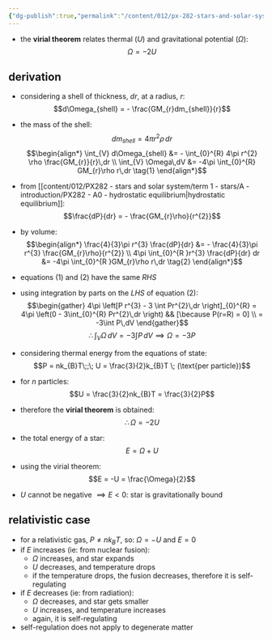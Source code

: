 ```yaml
---
{"dg-publish":true,"permalink":"/content/012/px-282-stars-and-solar-system/term-1-stars/d-stellar-structure-and-interiors/px-282-d4-virial-theorem-energy-in-stars/","noteIcon":"1","created":"2024-11-25T10:50:32.000+00:00","updated":"2025-01-10T11:41:40.914+00:00"}
---
```


- the **virial theorem** relates thermal $(U)$ and gravitational potential $(\Omega):$ 
$$\Omega = -2U$$

## derivation
- considering a shell of thickness, $dr$, at a radius, $r:$ 
$$d\Omega_{shell} = - \frac{GM_{r}dm_{shell}}{r}$$
- the mass of the shell: 
$$dm_{shell} = 4 \pi r^{2} \rho \,dr $$
$$\begin{align*}
	\int_{V} d\Omega_{shell} &= - \int_{0}^{R} 4\pi r^{2} \rho \frac{GM_{r}}{r}\,dr \\
	\int_{V} \Omega\,dV &= -4\pi \int_{0}^{R} GM_{r}\rho r\,dr \tag{1}
\end{align*}$$

- from [[content/012/PX282 - stars and solar system/term 1 - stars/A - introduction/PX282 - A0 - hydrostatic equilibrium\|hydrostatic equilibrium]]: 
$$\frac{dP}{dr} = - \frac{GM_{r}\rho}{r^{2}}$$
- by volume: 
$$\begin{align*}
	\frac{4}{3}\pi r^{3} \frac{dP}{dr} &= - \frac{4}{3}\pi r^{3} \frac{GM_{r}\rho}{r^{2}} \\
	4\pi \int_{0}^{R }r^{3} \frac{dP}{dr} dr  &= -4\pi \int_{0}^{R }GM_{r}\rho r\,dr \tag{2}
\end{align*}$$

- equations $(1)$ and $(2)$ have the same $RHS$
- using integration by parts on the $LHS$ of equation $(2):$ 
$$\begin{gather}
	4\pi \left[P r^{3} - 3 \int Pr^{2}\,dr \right]_{0}^{R} 
	= 4\pi \left(0 - 3\int_{0}^{R} Pr^{2}\,dr \right) && [\because P(r=R) = 0] \\
	= -3\int P\,dV
\end{gather}$$
$$\therefore \int_{V}\Omega\,dV = - 3\int P\,dV \implies \Omega = -3P$$
- considering thermal energy from the equations of state: 
$$P = nk_{B}T\;;\; U  = \frac{3}{2}k_{B}T \; (\text{per particle})$$
- for $n$ particles: 
$$U = \frac{3}{2}nk_{B}T  = \frac{3}{2}P$$
- therefore the **virial theorem** is obtained: 
$$\therefore \Omega = -2U$$
- the total energy of a star: 
$$E = \Omega+U $$
- using the virial theorem: 
$$E = -U = \frac{\Omega}{2}$$
- $U$ cannot be negative $\implies E<0:$ star is gravitationally bound

## relativistic case
- for a relativistic gas, $P \neq n k_{B} T$, so: $\Omega = -U$ and $E=0$
- if $E$ increases (ie: from nuclear fusion): 
	- $\Omega$ increases, and star expands 
	- $U$ decreases, and temperature drops
	- if the temperature drops, the fusion decreases, therefore it is self-regulating
- if $E$ decreases (ie: from radiation): 
	- $\Omega$ decreases, and star gets smaller
	- $U$ increases, and temperature increases
	- again, it is self-regulating
- self-regulation does not apply to degenerate matter
